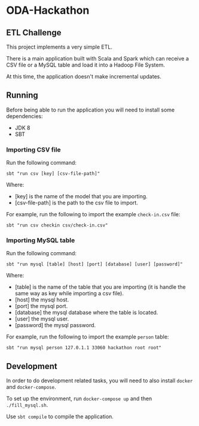 # ODA-Hackathon

## ETL Challenge

This project implements a very simple ETL.

There is a main application built with Scala and Spark which can receive a CSV file or a MySQL table and load it into a Hadoop File System.

At this time, the application doesn't make incremental updates.

## Running

Before being able to run the application you will need to install some dependencies:
- JDK 8
- SBT

### Importing CSV file

Run the following command:
```
sbt "run csv [key] [csv-file-path]"
```

Where:
- [key] is the name of the model that you are importing.
- [csv-file-path] is the path to the csv file to import.

For example, run the following to import the example `check-in.csv` file:

```
sbt "run csv checkin csv/check-in.csv"
```


### Importing MySQL table

Run the following command:
```
sbt "run mysql [table] [host] [port] [database] [user] [password]"
```

Where:
- [table] is the name of the table that you are importing (it is handle the same way as key while importing a csv file).
- [host] the mysql host.
- [port] the mysql port.
- [database] the mysql database where the table is located.
- [user] the mysql user.
- [password] the mysql password.

For example, run the following to import the example `person` table:

```
sbt "run mysql person 127.0.1.1 33060 hackathon root root"
```

## Development

In order to do development related tasks, you will need to also install `docker` and `docker-compose`.

To set up the environment, run `docker-compose up` and then `./fill_mysql.sh`.

Use `sbt compile` to compile the application.
